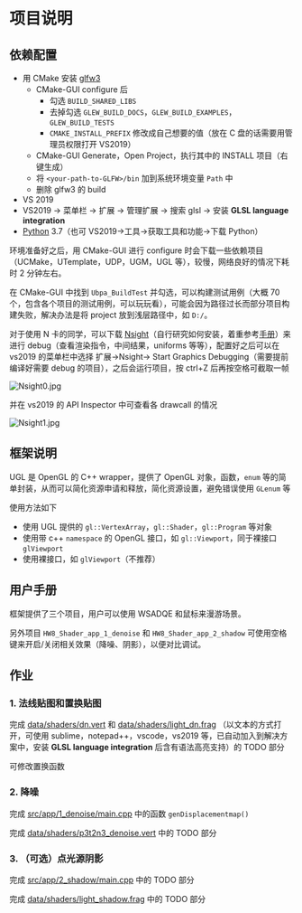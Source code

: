 # 项目说明

## 依赖配置

- 用 CMake 安装 [glfw3](https://github.com/glfw/glfw) 
  - CMake-GUI configure 后
    - 勾选 `BUILD_SHARED_LIBS` 
    - 去掉勾选 `GLEW_BUILD_DOCS`，`GLEW_BUILD_EXAMPLES`，`GLEW_BUILD_TESTS` 
    - `CMAKE_INSTALL_PREFIX` 修改成自己想要的值（放在 C 盘的话需要用管理员权限打开 VS2019）
  - CMake-GUI Generate，Open Project，执行其中的 INSTALL 项目（右键生成）
  - 将 `<your-path-to-GLFW>/bin` 加到系统环境变量 `Path` 中
  - 删除 glfw3 的 build
- VS 2019
- VS2019 -> 菜单栏 -> 扩展 -> 管理扩展 -> 搜索 glsl -> 安装 **GLSL language integration** 
- [Python](https://www.python.org/) 3.7（也可 VS2019->工具->获取工具和功能->下载 Python）

环境准备好之后，用 CMake-GUI 进行 configure 时会下载一些依赖项目（UCMake，UTemplate，UDP，UGM，UGL 等），较慢，网络良好的情况下耗时 2 分钟左右。

在 CMake-GUI 中找到 `Ubpa_BuildTest` 并勾选，可以构建测试用例（大概 70 个，包含各个项目的测试用例，可以玩玩看），可能会因为路径过长而部分项目构建失败，解决办法是将 project 放到浅层路径中，如 `D:/`。

对于使用 N 卡的同学，可以下载 [Nsight](https://developer.nvidia.com/nsight-visual-studio-edition)（自行研究如何安装，着重参考[手册](https://docs.nvidia.com/nsight-visual-studio-edition/2019.4/Nsight_Visual_Studio_Edition_User_Guide.htm#Release_Notes_in_User_Guide.htm)）来进行 debug（查看渲染指令，中间结果，uniforms 等等），配置好之后可以在 vs2019 的菜单栏中选择 扩展->Nsight-> Start Graphics Debugging（需要提前编译好需要 debug 的项目），之后会运行项目，按 ctrl+Z 后再按空格可截取一帧

![Nsight0.jpg](https://cdn.jsdelivr.net/gh/Ubpa/USTC_CG_Data@master/Homeworks/08_Shader/Nsight0.jpg)

并在 vs2019 的 API Inspector 中可查看各 drawcall 的情况

![Nsight1.jpg](https://cdn.jsdelivr.net/gh/Ubpa/USTC_CG_Data@master/Homeworks/08_Shader/Nsight1.jpg)

## 框架说明

UGL 是 OpenGL 的 C++ wrapper，提供了 OpenGL 对象，函数，`enum` 等的简单封装，从而可以简化资源申请和释放，简化资源设置，避免错误使用 `GLenum` 等

使用方法如下

- 使用 UGL 提供的 `gl::VertexArray`，`gl::Shader`，`gl::Program` 等对象
- 使用带 c++ `namespace` 的 OpenGL 接口，如 `gl::Viewport`，同于裸接口 `glViewport` 
- 使用裸接口，如 `glViewport`（不推荐）

## 用户手册

框架提供了三个项目，用户可以使用 WSADQE 和鼠标来漫游场景。

另外项目 `HW8_Shader_app_1_denoise` 和 `HW8_Shader_app_2_shadow` 可使用空格键来开启/关闭相关效果（降噪、阴影），以便对比调试。

## 作业

### 1. 法线贴图和置换贴图

完成 [data/shaders/dn.vert](data/shaders/dn.vert) 和 [data/shaders/light_dn.frag](data/shaders/light_dn.frag) （以文本的方式打开，可使用 sublime，notepad++，vscode，vs2019 等，已自动加入到解决方案中，安装 **GLSL language integration** 后含有语法高亮支持）的 TODO 部分

可修改置换函数

### 2. 降噪

完成 [src/app/1_denoise/main.cpp](src/app/1_denoise/main.cpp) 中的函数 `genDisplacementmap()`  

完成 [data/shaders/p3t2n3_denoise.vert](data/shaders/p3t2n3_denoise.vert) 中的 TODO 部分

### 3. （可选）点光源阴影

完成 [src/app/2_shadow/main.cpp](src/app/2_shadow/main.cpp) 中的 TODO 部分

完成 [data/shaders/light_shadow.frag](data/shaders/light_shadow.frag) 中的 TODO 部分

